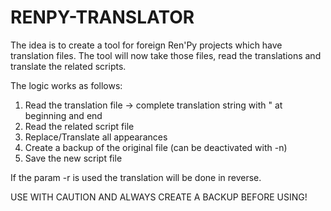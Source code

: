RENPY-TRANSLATOR
================

The idea is to create a tool for foreign Ren'Py projects which have translation files.
The tool will now take those files, read the translations and translate the related scripts.

The logic works as follows:
1. Read the translation file -> complete translation string with " at beginning and end
2. Read the related script file
3. Replace/Translate all appearances
4. Create a backup of the original file (can be deactivated with -n)
5. Save the new script file

If the param -r is used the translation will be done in reverse.


USE WITH CAUTION AND ALWAYS CREATE A BACKUP BEFORE USING!
